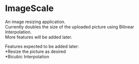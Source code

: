 # ImageScale
An image resizing application.  
Currently doubles the size of the uploaded picture using Bilinear Interpolation.  
More features will be added later.  

Features expected to be added later:  
*Resize the picture as desired  
*Bicubic Interpolation  
